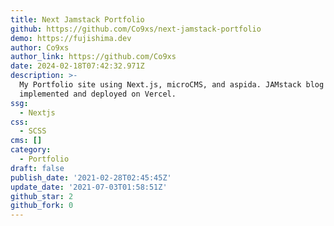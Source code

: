 ```yaml
---
title: Next Jamstack Portfolio
github: https://github.com/Co9xs/next-jamstack-portfolio
demo: https://fujishima.dev
author: Co9xs
author_link: https://github.com/Co9xs
date: 2024-02-18T07:42:32.971Z
description: >-
  My Portfolio site using Next.js, microCMS, and aspida. JAMstack blog page is
  implemented and deployed on Vercel.
ssg:
  - Nextjs
css:
  - SCSS
cms: []
category:
  - Portfolio
draft: false
publish_date: '2021-02-28T02:45:45Z'
update_date: '2021-07-03T01:58:51Z'
github_star: 2
github_fork: 0
---
```

